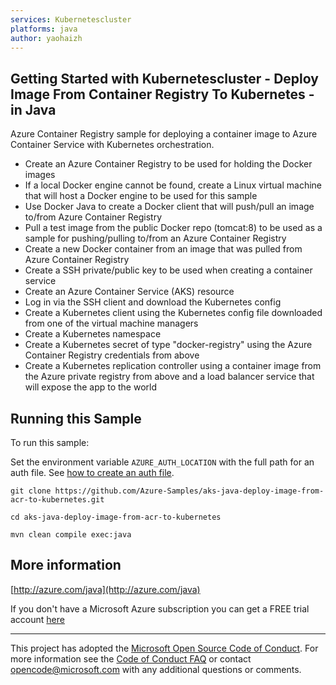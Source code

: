 ```yaml
---
services: Kubernetescluster
platforms: java
author: yaohaizh
---
```


## Getting Started with Kubernetescluster - Deploy Image From Container Registry To Kubernetes - in Java ##


  Azure Container Registry sample for deploying a container image to Azure Container Service with Kubernetes orchestration.
   - Create an Azure Container Registry to be used for holding the Docker images
   - If a local Docker engine cannot be found, create a Linux virtual machine that will host a Docker engine to be used for this sample
   - Use Docker Java to create a Docker client that will push/pull an image to/from Azure Container Registry
   - Pull a test image from the public Docker repo (tomcat:8) to be used as a sample for pushing/pulling to/from an Azure Container Registry
   - Create a new Docker container from an image that was pulled from Azure Container Registry
   - Create a SSH private/public key to be used when creating a container service
   - Create an Azure Container Service (AKS) resource
   - Log in via the SSH client and download the Kubernetes config
   - Create a Kubernetes client using the Kubernetes config file downloaded from one of the virtual machine managers
   - Create a Kubernetes namespace
   - Create a Kubernetes secret of type "docker-registry" using the Azure Container Registry credentials from above
   - Create a Kubernetes replication controller using a container image from the Azure private registry from above and a load balancer service that will expose the app to the world
 

## Running this Sample ##

To run this sample:

Set the environment variable `AZURE_AUTH_LOCATION` with the full path for an auth file. See [how to create an auth file](https://github.com/Azure/azure-libraries-for-java/blob/master/AUTH.md).

    git clone https://github.com/Azure-Samples/aks-java-deploy-image-from-acr-to-kubernetes.git

    cd aks-java-deploy-image-from-acr-to-kubernetes

    mvn clean compile exec:java

## More information ##

[http://azure.com/java](http://azure.com/java)

If you don't have a Microsoft Azure subscription you can get a FREE trial account [here](http://go.microsoft.com/fwlink/?LinkId=330212)

---

This project has adopted the [Microsoft Open Source Code of Conduct](https://opensource.microsoft.com/codeofconduct/). For more information see the [Code of Conduct FAQ](https://opensource.microsoft.com/codeofconduct/faq/) or contact [opencode@microsoft.com](mailto:opencode@microsoft.com) with any additional questions or comments.